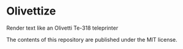 # Olivettize
Render text like an Olivetti Te-318 teleprinter

The contents of this repository are published under the MIT license.
